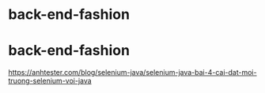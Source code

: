 # back-end-fashion
# back-end-fashion
https://anhtester.com/blog/selenium-java/selenium-java-bai-4-cai-dat-moi-truong-selenium-voi-java
